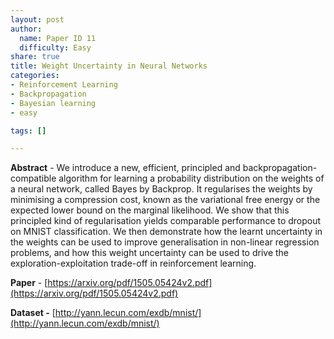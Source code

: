 ```yaml
---
layout: post
author:
  name: Paper ID 11
  difficulty: Easy
share: true
title: Weight Uncertainty in Neural Networks
categories:
- Reinforcement Learning
- Backpropagation
- Bayesian learning
- easy

tags: []

---
```

**Abstract** - We introduce a new, efficient, principled and backpropagation-compatible algorithm for learning a probability distribution on the weights of a neural network, called Bayes by Backprop. It regularises the weights by minimising a compression cost, known as the variational free energy or the expected lower bound on the marginal likelihood. We show that this principled kind of regularisation yields comparable performance to dropout on MNIST classification. We then demonstrate how the learnt uncertainty in the weights can be used to improve generalisation in non-linear regression problems, and how this weight uncertainty can be used to drive the exploration-exploitation trade-off in reinforcement learning.

**Paper** - [https://arxiv.org/pdf/1505.05424v2.pdf](https://arxiv.org/pdf/1505.05424v2.pdf)

**Dataset -** [http://yann.lecun.com/exdb/mnist/](http://yann.lecun.com/exdb/mnist/)
    